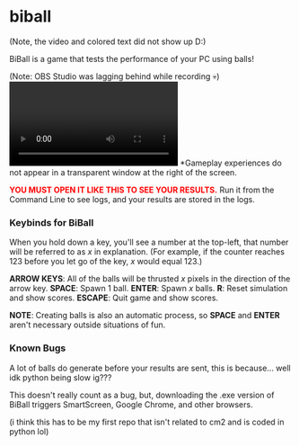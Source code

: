 # biball

(Note, the video and colored text did not show up D:)

BiBall is a game that tests the performance of your PC using balls!

(Note: OBS Studio was lagging behind while recording 💀)
<video controls><source src="./docs/biball_sim.mp4" type="video/mp4"></video>
*Gameplay experiences do not appear in a transparent window at the right of the screen.

**<span style="color: red;">YOU MUST OPEN IT LIKE THIS TO SEE YOUR RESULTS.</span>** Run it from the Command Line to see logs, and your results are stored in the logs.

### Keybinds for BiBall

When you hold down a key, you'll see a number at the top-left, that number will be referred to as *x* in explanation.
(For example, if the counter reaches 123 before you let go of the key, *x* would equal 123.)

**ARROW KEYS**: All of the balls will be thrusted *x* pixels in the direction of the arrow key.
**SPACE**: Spawn 1 ball.
**ENTER**: Spawn *x* balls.
**R**: Reset simulation and show scores.
**ESCAPE**: Quit game and show scores.

**NOTE**: Creating balls is also an automatic process, so **SPACE** and **ENTER** aren't necessary outside situations of fun.

### Known Bugs

A lot of balls do generate before your results are sent, this is because... well idk python being slow ig???

This doesn't really count as a bug, but, downloading the .exe version of BiBall triggers SmartScreen, Google Chrome, and other browsers.


(i think this has to be my first repo that isn't related to cm2 and is coded in python lol)
